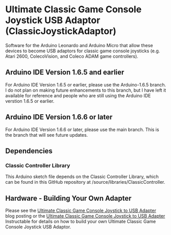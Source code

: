 # Ultimate Classic Game Console Joystick USB Adaptor (ClassicJoystickAdaptor)
Software for the Arduino Leonardo and Arduino Micro that allow these devices to become USB adaptors for classic game console joysticks (e.g. Atari 2600, ColecoVision, and Coleco ADAM game controllers).
## Arduino IDE Version 1.6.5 and earlier
For Arduino IDE Version 1.6.5 or earlier, please use the Arduino-1.6.5 branch. I do not plan on making future enhancements to this branch, but I have left it available for reference and people who are still using the Arduino IDE verstion 1.6.5 or earlier.
## Arduino IDE Version 1.6.6 or later
For Arduino IDE Version 1.6.6 or later, please use the main branch. This is the branch that will see future updates.
## Dependencies
### Classic Controller Library
This Arduino sketch file depends on the Classic Controller Library, which can be found in this GitHub repository at /source/libraries/ClassicController.
## Hardware - Building Your Own Adapter
Please see the [Ultimate Classic Game Console Joystick to USB Adapter](http://mheironimus.blogspot.com/2015/12/ultimate-classic-game-console-joystick.html) blog posting or the [Ultimate Classic Game Console Joystick to USB Adapter](http://www.instructables.com/id/Ultimate-Classic-Game-Console-Joystick-to-USB-Adap/) Instructable for details on how to build your own Ultimate Classic Game Console Joystick USB Adaptor.


